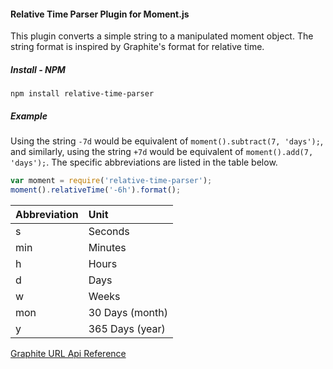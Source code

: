 #### Relative Time Parser Plugin for Moment.js
This plugin converts a simple string to a manipulated moment object.  The string format is inspired by Graphite's format for relative time.


##### Install - NPM

```
npm install relative-time-parser
```

##### Example
Using the string ```-7d``` would be equivalent of ```moment().subtract(7, 'days');```, and similarly, using the string ```+7d``` would be equivalent of ```moment().add(7, 'days');```.  The specific abbreviations are listed in the table below.

```JavaScript
var moment = require('relative-time-parser');
moment().relativeTime('-6h').format();
```


|Abbreviation|Unit|
|:---|:---|
|s|Seconds|
|min| Minutes|
|h |  Hours|
|d |  Days|
|w |  Weeks|
|mon |30 Days (month)|
|y |  365 Days (year)|

[Graphite URL Api Reference](http://graphite.readthedocs.org/en/latest/render_api.html)

